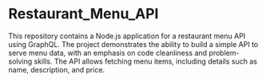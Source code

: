 # Restaurant_Menu_API
This repository contains a Node.js application for a restaurant menu API using GraphQL. The project demonstrates the ability to build a simple API to serve menu data, with an emphasis on code cleanliness and problem-solving skills. The API allows fetching menu items, including details such as name, description, and price.
